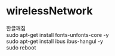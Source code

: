 # wirelessNetwork

한글깨짐<br>
sudo apt-get install fonts-unfonts-core -y<br>
sudo apt-get install ibus ibus-hangul -y<br>
sudo reboot
